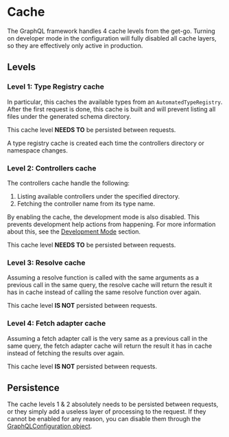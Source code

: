 # Cache

The GraphQL framework handles 4 cache levels from the get-go. Turning on developer mode in the configuration will fully disabled all cache layers, so they are effectively only active in production.

## Levels

### Level 1: Type Registry cache

In particular, this caches the available types from an `AutomatedTypeRegistry`. After the first request is done, this cache is built and will prevent listing all files under the generated schema directory.

This cache level **NEEDS TO** be persisted between requests.

A type registry cache is created each time the controllers directory or namespace changes.

### Level 2: Controllers cache

The controllers cache handle the following:

1. Listing available controllers under the specified directory.
2. Fetching the controller name from its type name.

By enabling the cache, the development mode is also disabled. This prevents development help actions from happening. For more information about this, see the [Development Mode](development-mode.md) section.

This cache level **NEEDS TO** be persisted between requests.

### Level 3: Resolve cache

Assuming a resolve function is called with the same arguments as a previous call in the same query, the resolve cache will return the result it has in cache instead of calling the same resolve function over again.

This cache level **IS NOT** persisted between requests.

### Level 4: Fetch adapter cache

Assuming a fetch adapter call is the very same as a previous call in the same query, the fetch adapter cache will return the result it has in cache instead of fetching the results over again.

This cache level **IS NOT** persisted between requests.

## Persistence

The cache levels 1 & 2 absolutely needs to be persisted between requests, or they simply add a useless layer of processing to the request. If they cannot be enabled for any reason, you can disable them through the [GraphQLConfiguration object](configuration.md).